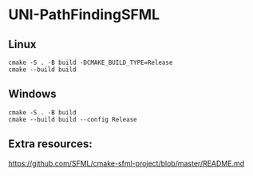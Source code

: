 # UNI-PathFindingSFML

## Linux
```
cmake -S . -B build -DCMAKE_BUILD_TYPE=Release
cmake --build build
```

## Windows
```
cmake -S . -B build
cmake --build build --config Release
```

## Extra resources:
https://github.com/SFML/cmake-sfml-project/blob/master/README.md